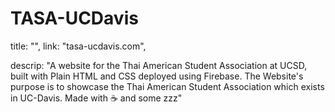 # TASA-UCDavis
title: "<TASA Website/>", 
link: "tasa-ucdavis.com",

descrip: "A website for the Thai American Student Association at UCSD, built with Plain HTML and CSS deployed using Firebase. 
The Website's purpose is to showcase the Thai American Student Association which exists in UC-Davis. Made with ☕ and some zzz"
